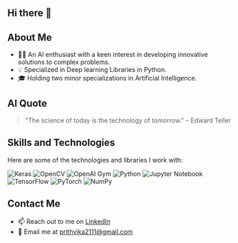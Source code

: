 ## Hi there 👋

## About Me
- 👩‍💻 An AI enthusiast with a keen interest in developing innovative solutions to complex problems.
- 💡 Specialized in Deep learning Libraries in Python.
- 🎓 Holding two minor specializations in Artificial Intelligence.


## AI Quote
> "The science of today is the technology of tomorrow." – Edward Teller

## Skills and Technologies
Here are some of the technologies and libraries I work with:

![Keras](https://img.shields.io/badge/Keras-%23D00000.svg?style=for-the-badge&logo=Keras&logoColor=white)
![OpenCV](https://img.shields.io/badge/OpenCV-%23white.svg?style=for-the-badge&logo=opencv&logoColor=white)
![OpenAI Gym](https://img.shields.io/badge/OpenAI_Gym-%2333A6B8.svg?style=for-the-badge&logo=OpenAI&logoColor=white)
![Python](https://img.shields.io/badge/Python-%233776AB.svg?style=for-the-badge&logo=python&logoColor=white)
![Jupyter Notebook](https://img.shields.io/badge/Jupyter_Notebook-%23F37626.svg?style=for-the-badge&logo=Jupyter&logoColor=white)
![TensorFlow](https://img.shields.io/badge/TensorFlow-%23FF6F00.svg?style=for-the-badge&logo=TensorFlow&logoColor=white)
![PyTorch](https://img.shields.io/badge/PyTorch-%23EE4C2C.svg?style=for-the-badge&logo=PyTorch&logoColor=white)
![NumPy](https://img.shields.io/badge/NumPy-%23013243.svg?style=for-the-badge&logo=numpy&logoColor=white)


## Contact Me
- 📫 Reach out to me on [LinkedIn](https://www.linkedin.com/in/prithvika-babu-51040117b/)
- 📧 Email me at prithvika2111@gmail.com
<!--
**prithvi211100/prithvi211100** is a ✨ _special_ ✨ repository because its `README.md` (this file) appears on your GitHub profile.

Here are some ideas to get you started:

- 🔭 I’m currently working on ...
- 🌱 I’m currently learning ...
- 👯 I’m looking to collaborate on ...
- 🤔 I’m looking for help with ...
- 💬 Ask me about ...
- 📫 How to reach me: ...
- 😄 Pronouns: ...
- ⚡ Fun fact: ...
-->
